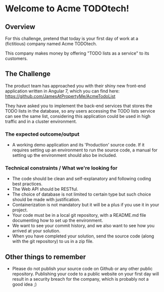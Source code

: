 # Welcome to Acme TODOtech!
## Overview
For this challenge, pretend that today is your first day of work at a (fictitious) company named Acme TODOtech. 

This company makes money by offering "TODO lists as a service" to its customers.

## The Challenge
The product team has approached you with their shiny new front-end application written in Angular 7, which you can find here: https://github.com/JamesAtPropertyMe/AcmeTodoList

They have asked you to implement the back-end services that stores the TODO lists in the database, so any users accessing the TODO lists service can see the same 
list, considering this application could be used in high traffic and in a cluster environment.

### The expected outcome/output
- A working demo application and its 'Production' source code. If it requires setting up an environment to run the source code, a manual for setting up the environment should also be included.

### Technical constraints / What we're looking for
- The code should be clean and self-explanatory and following coding best practices.
- The Web API should be RESTful.
- The choice of database is not limited to certain type but such choice should be made with justification.
- Containerization is not mandatory but it will be a plus if you use it in your project.
- Your code must be in a local git repository, with a README.md file documenting how to set up the environment.
- We want to see your commit history, and we also want to see how you arrived at your solution.
- When you have completed your solution, send the source code (along with the git repository) to us in a zip file.

## Other things to remember
- Please do not publish your source code on Github or any other public repository. Publishing your code to a public website on your first day
will result in a security breach for the company, which is probably not a good idea ;)
